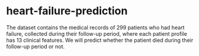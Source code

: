 # heart-failure-prediction
The dataset contains the medical records of 299 patients who had heart failure, collected during their follow-up period, where each patient profile has 13 clinical features. We will predict whether the patient died during their follow-up period or not.
